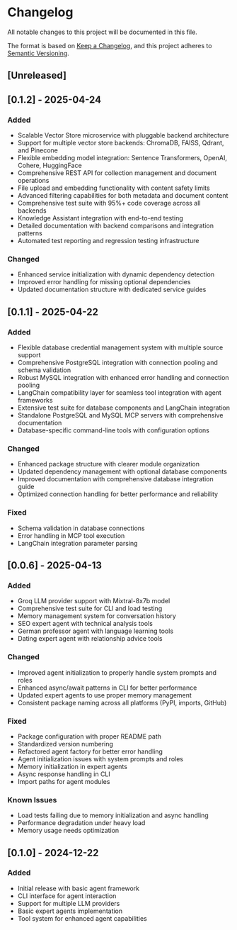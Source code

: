 # Changelog

All notable changes to this project will be documented in this file.

The format is based on [Keep a Changelog](https://keepachangelog.com/en/1.0.0/),
and this project adheres to [Semantic Versioning](https://semver.org/spec/v2.0.0.html).

## [Unreleased]

## [0.1.2] - 2025-04-24

### Added

- Scalable Vector Store microservice with pluggable backend architecture
- Support for multiple vector store backends: ChromaDB, FAISS, Qdrant, and Pinecone
- Flexible embedding model integration: Sentence Transformers, OpenAI, Cohere, HuggingFace
- Comprehensive REST API for collection management and document operations
- File upload and embedding functionality with content safety limits
- Advanced filtering capabilities for both metadata and document content
- Comprehensive test suite with 95%+ code coverage across all backends
- Knowledge Assistant integration with end-to-end testing
- Detailed documentation with backend comparisons and integration patterns
- Automated test reporting and regression testing infrastructure

### Changed

- Enhanced service initialization with dynamic dependency detection
- Improved error handling for missing optional dependencies
- Updated documentation structure with dedicated service guides

## [0.1.1] - 2025-04-22

### Added

- Flexible database credential management system with multiple source support
- Comprehensive PostgreSQL integration with connection pooling and schema validation
- Robust MySQL integration with enhanced error handling and connection pooling
- LangChain compatibility layer for seamless tool integration with agent frameworks
- Extensive test suite for database components and LangChain integration
- Standalone PostgreSQL and MySQL MCP servers with comprehensive documentation
- Database-specific command-line tools with configuration options

### Changed

- Enhanced package structure with clearer module organization
- Updated dependency management with optional database components
- Improved documentation with comprehensive database integration guide
- Optimized connection handling for better performance and reliability

### Fixed

- Schema validation in database connections
- Error handling in MCP tool execution
- LangChain integration parameter parsing

## [0.0.6] - 2025-04-13

### Added

- Groq LLM provider support with Mixtral-8x7b model
- Comprehensive test suite for CLI and load testing
- Memory management system for conversation history
- SEO expert agent with technical analysis tools
- German professor agent with language learning tools
- Dating expert agent with relationship advice tools

### Changed

- Improved agent initialization to properly handle system prompts and roles
- Enhanced async/await patterns in CLI for better performance
- Updated expert agents to use proper memory management
- Consistent package naming across all platforms (PyPI, imports, GitHub)

### Fixed

- Package configuration with proper README path
- Standardized version numbering
- Refactored agent factory for better error handling
- Agent initialization issues with system prompts and roles
- Memory initialization in expert agents
- Async response handling in CLI
- Import paths for agent modules

### Known Issues
- Load tests failing due to memory initialization and async handling
- Performance degradation under heavy load
- Memory usage needs optimization

## [0.1.0] - 2024-12-22

### Added
- Initial release with basic agent framework
- CLI interface for agent interaction
- Support for multiple LLM providers
- Basic expert agents implementation
- Tool system for enhanced agent capabilities
